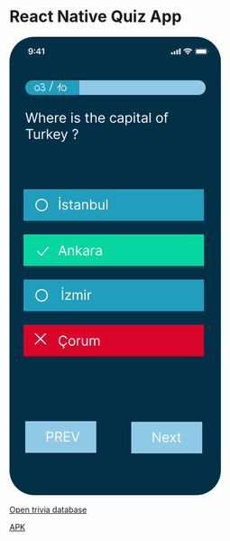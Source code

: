 # React Native Quiz App

![Design preview for quiz app](./design/Quiz%20Screen.png)

[Open trivia database](https://opentdb.com/)

[APK](https://docs.google.com/uc?export=download&id=1QcvUxOe7PgxkZ-khNVm3bIZ7EIPG36xt)
